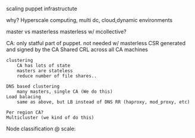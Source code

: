 scaling puppet infrastructute

why? Hyperscale computing, multi dc, cloud,dynamic environments

master vs masterless
	masterless w/ mcollective?

CA:
	only statful part of puppet.
	not needed w/ masterless
	CSR generated and signed by the CA
	Shared CRL across all CA machines

	clustering
		CA has lots of state
		masters are stateless
		reduce number of file shares..

	DNS based clustering
		many masters, single CA (We do this)
	Load balacing
		same as above, but LB instead of DNS RR (haproxy, mod_proxy, etc)
		
	Per region CA?
	Multicluster (we kind of do this)
	
	
Node classification @ scale:
	 
